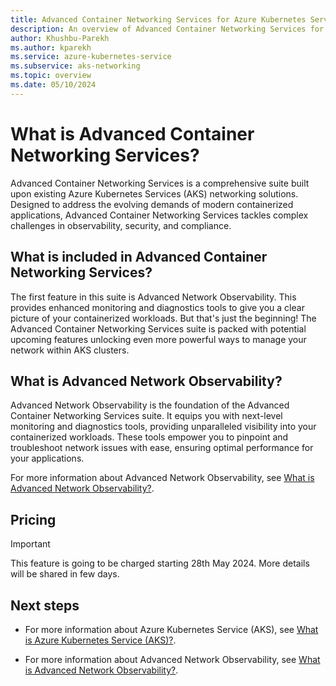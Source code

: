 ```yaml
---
title: Advanced Container Networking Services for Azure Kubernetes Service (AKS) overview
description: An overview of Advanced Container Networking Services for Azure Kubernetes Service (AKS).
author: Khushbu-Parekh
ms.author: kparekh
ms.service: azure-kubernetes-service
ms.subservice: aks-networking
ms.topic: overview
ms.date: 05/10/2024
---
```


# What is Advanced Container Networking Services?

Advanced Container Networking Services is a comprehensive suite built upon existing Azure Kubernetes Services (AKS) networking solutions. Designed to address the evolving demands of modern containerized applications, Advanced Container Networking Services tackles complex challenges in observability, security, and compliance.

## What is included in Advanced Container Networking Services?

The first feature in this suite is Advanced Network Observability. This provides enhanced monitoring and diagnostics tools to give you a clear picture of your containerized workloads. But that's just the beginning! The Advanced Container Networking Services suite is packed with potential upcoming features unlocking even more powerful ways to manage your network within AKS clusters.

## What is Advanced Network Observability?

Advanced Network Observability is the foundation of the Advanced Container Networking Services suite. It equips you with next-level monitoring and diagnostics tools, providing unparalleled visibility into your containerized workloads. These tools empower you to pinpoint and troubleshoot network issues with ease, ensuring optimal performance for your applications.

For more information about Advanced Network Observability, see [What is Advanced Network Observability?](/azure/aks/intro-kubernetes).

## Pricing
> [!IMPORTANT]
> This feature is going to be charged starting 28th May 2024. More details will be shared in few days. 

## Next steps

- For more information about Azure Kubernetes Service (AKS), see [What is Azure Kubernetes Service (AKS)?](/azure/aks/intro-kubernetes).

- For more information about Advanced Network Observability, see [What is Advanced Network Observability?](advanced-network-observability-concepts.md).

